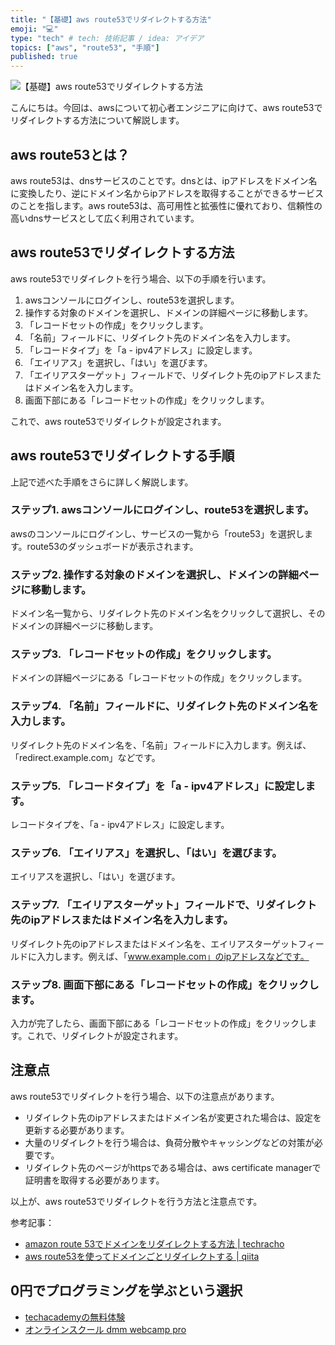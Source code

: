 ```yaml
---
title: "【基礎】aws route53でリダイレクトする方法"
emoji: "💻"
type: "tech" # tech: 技術記事 / idea: アイデア
topics: ["aws", "route53", "手順"]
published: true
---
```

![【基礎】aws route53でリダイレクトする方法](https://trident-capital-strage.s3.ap-northeast-1.amazonaws.com/wp-content/uploads/2022/04/25190151/graph-g9b1c0cb58_1280-1024x682.jpg)

こんにちは。今回は、awsについて初心者エンジニアに向けて、aws route53でリダイレクトする方法について解説します。

## aws route53とは？
aws route53は、dnsサービスのことです。dnsとは、ipアドレスをドメイン名に変換したり、逆にドメイン名からipアドレスを取得することができるサービスのことを指します。aws route53は、高可用性と拡張性に優れており、信頼性の高いdnsサービスとして広く利用されています。

## aws route53でリダイレクトする方法
aws route53でリダイレクトを行う場合、以下の手順を行います。

1. awsコンソールにログインし、route53を選択します。
2. 操作する対象のドメインを選択し、ドメインの詳細ページに移動します。
3. 「レコードセットの作成」をクリックします。
4. 「名前」フィールドに、リダイレクト先のドメイン名を入力します。
5. 「レコードタイプ」を「a - ipv4アドレス」に設定します。
6. 「エイリアス」を選択し、「はい」を選びます。
7. 「エイリアスターゲット」フィールドで、リダイレクト先のipアドレスまたはドメイン名を入力します。
8. 画面下部にある「レコードセットの作成」をクリックします。

これで、aws route53でリダイレクトが設定されます。

## aws route53でリダイレクトする手順
上記で述べた手順をさらに詳しく解説します。

### ステップ1. awsコンソールにログインし、route53を選択します。
awsのコンソールにログインし、サービスの一覧から「route53」を選択します。route53のダッシュボードが表示されます。

### ステップ2. 操作する対象のドメインを選択し、ドメインの詳細ページに移動します。
ドメイン名一覧から、リダイレクト先のドメイン名をクリックして選択し、そのドメインの詳細ページに移動します。

### ステップ3. 「レコードセットの作成」をクリックします。
ドメインの詳細ページにある「レコードセットの作成」をクリックします。

### ステップ4. 「名前」フィールドに、リダイレクト先のドメイン名を入力します。
リダイレクト先のドメイン名を、「名前」フィールドに入力します。例えば、「redirect.example.com」などです。

### ステップ5. 「レコードタイプ」を「a - ipv4アドレス」に設定します。
レコードタイプを、「a - ipv4アドレス」に設定します。

### ステップ6. 「エイリアス」を選択し、「はい」を選びます。
エイリアスを選択し、「はい」を選びます。

### ステップ7. 「エイリアスターゲット」フィールドで、リダイレクト先のipアドレスまたはドメイン名を入力します。
リダイレクト先のipアドレスまたはドメイン名を、エイリアスターゲットフィールドに入力します。例えば、「www.example.com」のipアドレスなどです。

### ステップ8. 画面下部にある「レコードセットの作成」をクリックします。
入力が完了したら、画面下部にある「レコードセットの作成」をクリックします。これで、リダイレクトが設定されます。

## 注意点
aws route53でリダイレクトを行う場合、以下の注意点があります。

- リダイレクト先のipアドレスまたはドメイン名が変更された場合は、設定を更新する必要があります。
- 大量のリダイレクトを行う場合は、負荷分散やキャッシングなどの対策が必要です。
- リダイレクト先のページがhttpsである場合は、aws certificate managerで証明書を取得する必要があります。

以上が、aws route53でリダイレクトを行う方法と注意点です。

参考記事：
- [amazon route 53でドメインをリダイレクトする方法 | techracho](https://techracho.bpsinc.jp/hachi8833/2016_10_12/28567)
- [aws route53を使ってドメインごとリダイレクトする | qiita](https://qiita.com/sk3ptre/items/5a45947f295b54333c8f)

## 0円でプログラミングを学ぶという選択
- [techacademyの無料体験](//af.moshimo.com/af/c/click?a_id=2612475&amp;p_id=1555&amp;pc_id=2816&amp;pl_id=22706&amp;url=https%3a%2f%2ftechacademy.jp%2fhtmlcss-trial%3futm_source%3dmoshimo%26utm_medium%3daffiliate%26utm_campaign%3dtextad)
- [オンラインスクール dmm webcamp pro](//af.moshimo.com/af/c/click?a_id=2612482&amp;p_id=1363&amp;pc_id=2297&amp;pl_id=39999&amp;guid=on)

